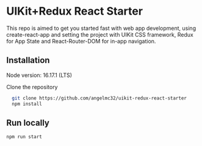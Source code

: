 # UIKit+Redux React Starter

This repo is aimed to get you started fast with web app development, using create-react-app and setting the project with UIKit CSS framework, Redux for App State and React-Router-DOM for in-app navigation.

## Installation

Node version: 16.17.1 (LTS)

Clone the repository

```bash
  git clone https://github.com/angelmc32/uikit-redux-react-starter
  npm install
```

## Run locally

```bash
npm run start
```
